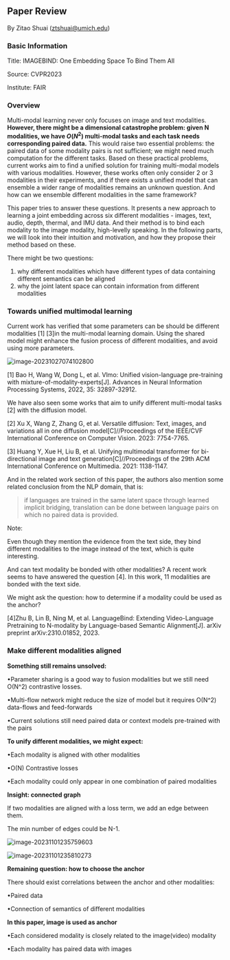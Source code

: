 ## Paper Review

By Zitao Shuai (ztshuai@umich.edu) 

### Basic Information

Title: IMAGEBIND: One Embedding Space To Bind Them All

Source: CVPR2023

Institute: FAIR

### Overview

Multi-modal learning never only focuses on image and text modalities. **However, there might be a dimensional catastrophe problem: given N modalities, we have $O(N^2)$ multi-modal tasks and each task needs corresponding paired data.** This would raise two essential problems: the paired data of some modality pairs is not sufficient; we might need much computation for the different tasks. Based on these practical problems, current works aim to find a unified solution for training multi-modal models with various modalities. However, these works often only consider 2 or 3 modalities in their experiments, and if there exists a unified model that can ensemble a wider range of modalities remains an unknown question. And how can we ensemble different modalities in the same framework?

This paper tries to answer these questions. It presents a new approach to learning a joint embedding across six different modalities - images, text, audio, depth, thermal, and IMU data. And their method is to bind each modality to the image modality, high-levelly speaking. In the following parts, we will look into their intuition and motivation, and how they propose their method based on these.

There might be two questions:

1. why different modalities which have different types of data containing different semantics can be aligned
2. why the joint latent space can contain information from different modalities

### Towards unified multimodal learning

Current work has verified that some parameters can be should be different modalities [1] [3]in the multi-modal learning domain. Using the shared model might enhance the fusion process of different modalities, and avoid using more parameters.

![image-20231027074102800](asset/image-20231027074102800.png)

[1] Bao H, Wang W, Dong L, et al. Vlmo: Unified vision-language pre-training with mixture-of-modality-experts[J]. Advances in Neural Information Processing Systems, 2022, 35: 32897-32912.

We have also seen some works that aim to unify different multi-modal tasks [2] with the diffusion model.

[2] Xu X, Wang Z, Zhang G, et al. Versatile diffusion: Text, images, and variations all in one diffusion model[C]//Proceedings of the IEEE/CVF International Conference on Computer Vision. 2023: 7754-7765.

[3] Huang Y, Xue H, Liu B, et al. Unifying multimodal transformer for bi-directional image and text generation[C]//Proceedings of the 29th ACM International Conference on Multimedia. 2021: 1138-1147.

And in the related work section of this paper, the authors also mention some related conclusion from the NLP domain, that is:

> if languages are trained in the same latent space through learned implicit bridging, translation can be done between language pairs on which no paired data is provided.

Note:

Even though they mention the evidence from the text side, they bind different modalities to the image instead of the text, which is quite interesting.

And can text modality be bonded with other modalities? A recent work seems to have answered the question [4]. In this work, 11 modalities are bonded with the text side. 

We might ask the question: how to determine if a modality could be used as the anchor?

[4]Zhu B, Lin B, Ning M, et al. LanguageBind: Extending Video-Language Pretraining to N-modality by Language-based Semantic Alignment[J]. arXiv preprint arXiv:2310.01852, 2023.

### Make different modalities aligned

**Something still remains unsolved:**

•Parameter sharing is a good way to fusion modalities but we still need O(N^2) contrastive losses.

•Multi-flow network might reduce the size of model but it requires O(N^2) data-flows and feed-forwards

•Current solutions still need paired data or context models pre-trained with the pairs

**To unify different modalities, we might expect:**

•Each modality is aligned with other modalities

•O(N) Contrastive losses

•Each modality could only appear in one combination of paired modalities

**Insight: connected graph**

If two modalities are aligned with a loss term, we add an edge between them.

The min number of edges could be N-1.

![image-20231101235759603](asset/image-20231101235759603.png)

![image-20231101235810273](asset/image-20231101235810273.png)

**Remaining question: how to choose the anchor**

There should exist correlations between the anchor and other modalities:

•Paired data

•Connection of semantics of different modalities

**In this paper, image is used as anchor**

•Each considered modality is closely related to the image(video) modality

•Each modality has paired data with images
